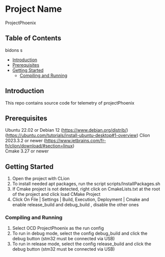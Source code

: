 # Project Name
ProjectPhoenix
## Table of Contents
bidons
s
- [Introduction](#introduction)
- [Prerequisites](#prerequisites)
- [Getting Started](#getting-started)
    - [Compiling and Running ](#compiling-and-running )



## Introduction
This repo contains source code for telemetry of projectPhoenix

## Prerequisites
Ubuntu 22.02 or Debian 12  (https://www.debian.org/distrib/) (https://ubuntu.com/tutorials/install-ubuntu-desktop#1-overview)
Clion 2023.3.2 or newer (https://www.jetbrains.com/fr-fr/clion/download/#section=linux)   
Cmake 3.27 or newer   

## Getting Started

1. Open the project with CLion 
2. To install needed apt packages, run the script scripts/InstallPackages.sh 
3. If Cmake project is not detected, right click on CmakeLists.txt at the root of the project and click load CMake Project
4. Click On File | Settings | Build, Execution, Deployment | Cmake and enable release_build and debug_build , disable the other ones

### Compiling and Running 
1. Select OCD ProjectPhoenix as the run config
2. To run in debug mode, select the config debug_build and click the debug button (stm32 must be connected via USB)
3. To run in release mode, select the config release_build and click the debug button (stm32 must be connected via USB)

